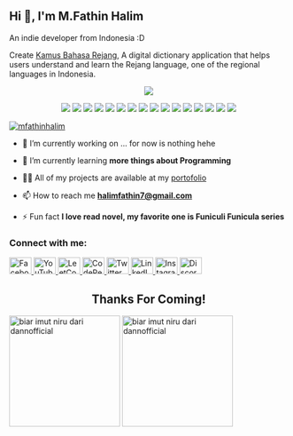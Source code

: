 ## Hi 👋, I'm M.Fathin Halim
An indie developer from Indonesia :D

Create [Kamus Bahasa Rejang](https://kamusrejang.vercel.app/), A digital dictionary application that helps users understand and learn the Rejang language, one of the regional languages in Indonesia.

<p align="center">
  <img src="https://ik.imagekit.io/9hpbqscxd/SG/image-73.jpg?updatedAt=1705798245623"/>
</p>
<p align="center">
  <img src="https://img.shields.io/badge/JavaScript-F7DF1E?style=for-the-badge&logo=javascript&logoColor=black" />
  <img src="https://img.shields.io/badge/TypeScript-3178C6?style=for-the-badge&logo=typescript&logoColor=white" />
  <img src="https://img.shields.io/badge/Python-3776AB?style=for-the-badge&logo=python&logoColor=white" />
  <img src="https://img.shields.io/badge/Java-007396?style=for-the-badge&logo=java&logoColor=white" />
  <img src="https://img.shields.io/badge/C%23-239120?style=for-the-badge&logo=csharp&logoColor=white" />
  <img src="https://img.shields.io/badge/HTML-E34F26?style=for-the-badge&logo=html5&logoColor=white" />
  <img src="https://img.shields.io/badge/CSS-1572B6?style=for-the-badge&logo=css3&logoColor=white" />
  <img src="https://img.shields.io/badge/React-61DAFB?style=for-the-badge&logo=react&logoColor=black" />
  <img src="https://img.shields.io/badge/Next.js-000000?style=for-the-badge&logo=next.js&logoColor=white" />
  <img src="https://img.shields.io/badge/TailwindCSS-06B6D4?style=for-the-badge&logo=tailwindcss&logoColor=white" />
  <img src="https://img.shields.io/badge/Bootstrap-7952B3?style=for-the-badge&logo=bootstrap&logoColor=white" />
  <img src="https://img.shields.io/badge/Git-F05032?style=for-the-badge&logo=git&logoColor=white" />
  <img src="https://img.shields.io/badge/GitHub-181717?style=for-the-badge&logo=github&logoColor=white" />
  <img src="https://img.shields.io/badge/VS_Code-007ACC?style=for-the-badge&logo=visual-studio-code&logoColor=white" />
  <img src="https://img.shields.io/badge/Figma-F24E1E?style=for-the-badge&logo=figma&logoColor=white" />
  <img src="https://img.shields.io/badge/Linux-FCC624?style=for-the-badge&logo=linux&logoColor=black" />
</p>

<p align="left"> <a href="https://twitter.com/mfathinhalim" target="blank"><img src="https://img.shields.io/twitter/follow/@mfathinhalim" alt="mfathinhalim" /></a> </p>

- 🔭 I’m currently working on ... for now is nothing hehe

- 🌱 I’m currently learning **more things about Programming**

- 👨‍💻 All of my projects are available at my [portofolio](https://mfathinhalim.github.io/)

- 📫 How to reach me **halimfathin7@gmail.com**

- ⚡ Fun fact **I love read novel, my favorite one is Funiculi Funicula series**

<h3 align="left">Connect with me:</h3>
<p align="left">
  <a href="https://www.facebook.com/profile.php?id=100085410154411" target="_blank">
    <img src="https://cdn.simpleicons.org/facebook/1877F2" alt="Facebook" height="30" width="40" />
  </a>
  <a href="https://www.youtube.com/c/mfathinhalim" target="_blank">
    <img src="https://cdn.simpleicons.org/youtube/FF0000" alt="YouTube" height="30" width="40" />
  </a>
  <a href="https://www.leetcode.com/mfathinhalim" target="_blank">
    <img src="https://cdn.simpleicons.org/leetcode/FFA116" alt="LeetCode" height="30" width="40" />
  </a>
  <a href="https://codepen.io/mfathinhalim" target="_blank">
    <img src="https://skillicons.dev/icons?i=codepen" alt="CodePen" height="30" width="40" />
  </a>
  <a href="https://twitter.com/mfathinhalim" target="_blank">
    <img src="https://skillicons.dev/icons?i=twitter" alt="Twitter" height="30" width="40" />
  </a>
  <a href="https://linkedin.com/in/m-fathin-halim-8b819828" target="_blank">
    <img src="https://skillicons.dev/icons?i=linkedin" alt="LinkedIn" height="30" width="40" />
  </a>
  <a href="https://instagram.com/mfathin_halim" target="_blank">
    <img src="https://skillicons.dev/icons?i=instagram" alt="Instagram" height="30" width="40" />
  </a>
  <a href="https://discord.com/users/1156486226094870569" target="_blank">
    <img src="https://skillicons.dev/icons?i=discord" alt="Discord" height="30" width="40" />
  </a>
</p>

<h2 align="center">Thanks For Coming!</h2>
<p>
  <img src="https://media1.tenor.com/m/wilYo_7wGKYAAAAd/new-game-ahagon-umiko-programming.gif" style="height: 200px; object-fit: cover; " alt="biar imut niru dari dannofficial" />
  <img src="https://media.tenor.com/44uxxpe57twAAAAM/obsolete-meat-vocaloid.gif" style="height: 200px; object-fit: cover; width: 200px;" alt="biar imut niru dari dannofficial" />
</p>
